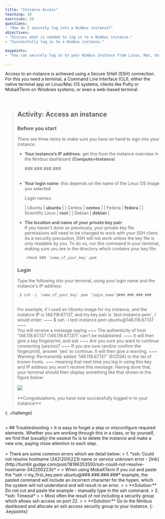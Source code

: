 ```yaml
---
title: "Instance Access"
teaching: 10
exercises: 10
questions:
- "How do I securely log into a Nimbus instance?"
objectives:
- "Discuss what is needed to log in to a Nimbus instance."
- "Successfully log in to a Nimbus instance."

keypoints:
- "You can securely log in to your Nimbus instance from Linux, Mac, Unix, or Windows, using Secured Shell (SSH)."

---
```


Access to an instance is achieved using a Secure SHell (SSH) connection. For this you need a terminal, a Command Line Interface (CLI), either the native terminal app on Linux/Mac OS systems, clients like Putty or MobaXTerm on Windows systems, or even a web-based terminal.

<br>


> ## Activity: Access an instance
> ### Before you start
> There are three items to make sure you have on hand to sign into your instance:
> * __Your instance’s IP address__: get this from the instance overview in the Nimbus dashboard (__Compute>Instance__)
>
>    ###.###.###.###
><br><br>
> * __Your login name__: this depends on the name of the Linux OS image you selected
>
>    Login names:
>
>    | Ubuntu  | **ubuntu** |
>    | Centos | **centos** |
>    | Fedora | **fedora** |
>    | Scientific Linux | **root** |
>    | Debian  | **debian** |
>
> * __The location and name of your private key pair__:<br>
>    If you haven't done so previously, your private key file permissions will need to be changed to work with your SSH client. As a security precaution, SSH will not work unless the key file is only readable by you. To do so, run this command in your terminal, making sure you are in the directory which contains your key file:
>~~~
>     chmod 600 `name_of_your_key`.pem
>~~~
>
> ### Login
> Type the following into your terminal, using your login name and the instance's IP address:
>~~~
>  $ ssh -i `name_of_your_key`.pem `login_name`@###.###.###.###
>~~~
><br>
> For example, if I used an Ubuntu image for my instance, and the instance IP is 146.118.67.137, and my key pair is `test-instance.pem`, I would enter:
>~~~
>  $ ssh -i test-instance.pem ubuntu@146.118.67.137
>~~~
><br>
>You will receive a message saying
>~~~
> The authenticity of host '146.118.67.137 (146.118.67.137)' can't be established.
>~~~
> It will then give a key fingerprint, and ask
>~~~
> Are you sure you want to continue connecting (yes/no)?
>~~~
>If you are sure (and/or confirm the fingerprint), answer 'yes' to continue. It will then give a warning,
>~~~
> Warning: Permanently added '146.118.67.137' (ECDSA) to the list of known hosts.
>~~~
> meaning that next time you log in using this key and IP address you won't receive this message.
> Having done that, your terminal should then display something like that shown in the figure below:<br><br>
><kbd><img src="{{ page.root }}/fig/nimbus_logged_in2.png" /></kbd><br><br>
> **Congratulations, you have now successfully logged in to your instance!**
{: .challenge}

<br>
> ## Troubleshooting
> It is easy to forget a step or misconfigure required elements. Whether you are working through this in a class, or by yourself, we find that (usually) the easiest fix is to delete the instance and make a new one, paying close attention to each step.<br><br>
> There are some common errors which we detail below:
> 1. *ssh: Could not resolve hostname \342\200\223i name or service unknown error - [link](http://tumblr.gudge.com/post/18186353550/ssh-could-not-resolve-hostname-342200223i)*
>
>     When using MobaXTerm if you cut and paste the *ssh –i my_first_key.pem ubuntu@###.###.###.###* example, the pasted command will include an incorrect character for the hypen, which the system will not understand and will result in an error.
>
>    **Solution:** Do not cut and paste the example - manually type in the ssh command.
> 2. *ssh: Timeout*
>
>    Most often the result of not including a security group which allows ssh access on port 22.
>
>    **Solution:** Go to the Nimbus dashboard and allocate an ssh access security group to your instance.
{: .keypoints}
